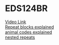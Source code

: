 # EDS124BR
[Video Link](https://www.youtube.com/watch?v=6mj8mCnounU) \
[Repeat blocks explained](https://youtu.be/JThHtK2QLjA) \
[animal codes explained](https://youtu.be/H5XvkyT5b3w) \
[nested repeats](https://youtu.be/ZFpwaWSoHh0)
